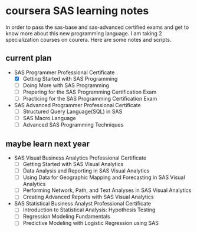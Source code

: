 # coursera SAS learning notes

In order to pass the sas-base and sas-advanced certified exams and get to know more about this new programming language. I am taking 2 specialization courses on courera. Here are some notes and scripts.

## current plan

* SAS Programmer Professional Certificate
    - [x] Getting Started with SAS Programming
    - [ ] Doing More with SAS Programming
    - [ ] Prepering for the SAS Programming Certification Exam
    - [ ] Practicing for the SAS Programming Certification Exam

* SAS Advanced Programmer Professional Certificate
    - [ ] Structured Query Language(SQL) in SAS
    - [ ] SAS Macro Language
    - [ ] Advanced SAS Programming Techniques

## maybe learn next year

* SAS Visual Business Analytics Professional Certificate
    - [ ] Getting Started with SAS Visual Analytics
    - [ ] Data Analysis and Reporting in SAS Visual Analytics
    - [ ] Using Data for Geographic Mapping and Forecasting in SAS Visual Analytics
    - [ ] Performing Network, Path, and Text Analyses in SAS Visual Analytics
    - [ ] Creating Advanced Reports with SAS Visual Analytics

* SAS Statistical Business Analyst Professional Certificate
    - [ ] Introduction to Statistical Analysis: Hypothesis Testing
    - [ ] Regression Modeling Fundamentals
    - [ ] Predictive Modeling with Logistic Regression using SAS